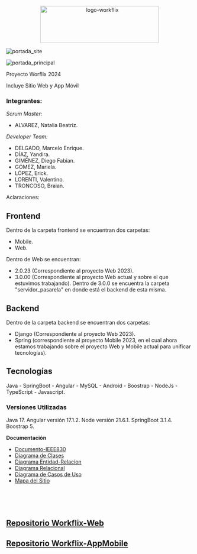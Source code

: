 
<p align="center">
 <a href="https://ibb.co/0tpbGxN"><img src="https://i.ibb.co/xHKT7Nv/logo-workflix.png" alt="logo-workflix" border="0" width="320" height="100"></a>
</p>
<div>

 ![portada_site](https://github.com/workflix/workflix-full/assets/95662710/7f403f76-eb64-4e38-a614-608a6cf09aba)

![portada_principal](https://github.com/workflix/workflix-full/assets/95662710/0dc0905c-ca02-4b66-8a39-0996dd14fc38)



Proyecto Worflix 2024

Incluye Sitio Web y App Móvil
</div>

### Integrantes:

_Scrum Master:_
* ALVAREZ, Natalia Beatriz.

_Developer Team:_
* DELGADO, Marcelo Enrique.
* DÍAZ, Yandira.
* GIMÉNEZ, Diego Fabian.
* GÓMEZ, Mariela.
* LÓPEZ, Erick.
* LORENTI, Valentino.
* TRONCOSO, Braian.

Aclaraciones: 

## Frontend
Dentro de la carpeta frontend se encuentran dos carpetas:
* Mobile.
* Web.

Dentro de Web se encuentran:
* 2.0.23 (Correspondiente al proyecto Web 2023).
* 3.0.00 (Correspondiente al proyecto Web actual y sobre el que estuvimos trabajando).
Dentro de 3.0.0 se encuentra la carpeta "servidor_pasarela" en donde está el backend de esta misma.

## Backend
Dentro de la carpeta backend se encuentran dos carpetas:
* Django (Correspondiente al proyecto Web 2023).
* Spring (correspondiente al proyecto Mobile 2023, en el cual ahora estamos trabajando sobre el proyecto Web y Mobile actual para unificar tecnologías).


## Tecnologías

Java - SpringBoot - Angular - MySQL - Android - Boostrap - NodeJs - TypeScript - Javascript.

### Versiones Utilizadas
Java 17.
Angular versión 17.1.2.
Node versión 21.6.1.
SpringBoot 3.1.4.
Boostrap 5.

**Documentación**

* [Documento-IEEE830](https://github.com/workflix/workflix-full/wiki/Documento-IEEE830)
* [Diagrama de Clases](https://github.com/workflix/workflix-full/wiki/Diagrama-de-Clases)
* [Diagrama Entidad-Relacion](https://github.com/workflix/workflix-full/wiki/Diagrama-Entidad%E2%80%90Relacion-(ER))
* [Diagrama Relacional](https://github.com/workflix/workflix-full/wiki/Diagrama-Relacional)
* [Diagrama de Casos de Uso](https://github.com/workflix/workflix-full/wiki/Diagrama-Casos-de-Uso)
* [Mapa del Sitio](https://github.com/workflix/workflix-full/wiki/Mapa-del-Sitio)





</div><br /><br /><br />

## [Repositorio Workflix-Web](https://github.com/workflix/workflix-web)
## [Repositorio Workflix-AppMobile](https://github.com/workflix/workflix-mobile)
